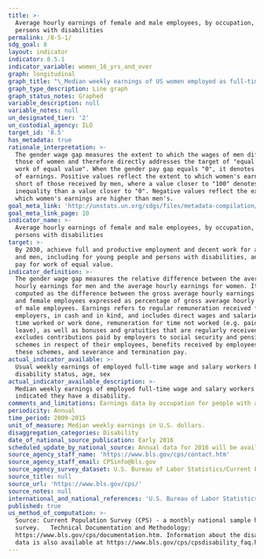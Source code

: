 ```yaml
---
title: >-
  Average hourly earnings of female and male employees, by occupation, age and
  persons with disabilities
permalink: /8-5-1/
sdg_goal: 8
layout: indicator
indicator: 8.5.1
indicator_variable: women_16_yrs_and_over
graph: longitudinal
graph_title: "\_Median weekly earnings of US women employed as full-time wage and salary workers in US dollars"
graph_type_description: Line graph
graph_status_notes: Graphed
variable_description: null
variable_notes: null
un_designated_tier: '2'
un_custodial_agency: ILO
target_id: '8.5'
has_metadata: true
rationale_interpretation: >-
  The gender wage gap measures the extent to which the wages of men differ from
  those of women and therefore directly addresses the target of "equal pay for
  work of equal value". When the gender pay gap equals "0", it denotes equality
  of earnings. Positive values reflect the extent to which women's earnings fall
  short of those received by men, where a value closer to "100" denotes more
  inequality than a value closer to "0". Negative values reflect the extent to
  which women's earnings are higher than men's.
goal_meta_link: 'http://unstats.un.org/sdgs/files/metadata-compilation/Metadata-Goal-8.pdf'
goal_meta_link_page: 10
indicator_name: >-
  Average hourly earnings of female and male employees, by occupation, age and
  persons with disabilities
target: >-
  By 2030, achieve full and productive employment and decent work for all women
  and men, including for young people and persons with disabilities, and equal
  pay for work of equal value.
indicator_definition: >-
  The gender wage gap measures the relative difference between the average
  hourly earnings for men and the average hourly earnings for women. It is
  computed as the difference between the gross average hourly earnings of male
  and female employees expressed as percentage of gross average hourly earnings
  of male employees. Earnings refers to regular remuneration received from
  employers, in cash and in kind, and includes direct wages and salaries for
  time worked or work done, remuneration for time not worked (e.g. paid annual
  leave), as well as bonuses and gratuities that are regularly received. It
  excludes contributions paid by employers to social security and pension
  schemes in respect of their employees, benefits received by employees under
  these schemes, and severance and termination pay.
actual_indicator_available: >-
  Usual weekly earnings of employed full-time wage and salary workers by
  disability status, age, sex
actual_indicator_available_description: >-
  Median weekly earnings of employed full-time wage and salary workers who
  indicated they have a disability.
comments_and_limitations: Earnings data by occupation for people with a disability are not available.
periodicity: Annual
time_period: 2009-2015
unit_of_measure: Median weekly earnings in U.S. dollars.
disaggregation_categories: Disability
date_of_national_source_publication: Early 2016
scheduled_update_by_national_source: Annual data for 2016 will be available in early 2017
source_agency_staff_name: 'https://www.bls.gov/cps/contact.htm'
source_agency_staff_email: CPSinfo@bls.gov
source_agency_survey_dataset: U.S. Bureau of Labor Statistics/Current Population Survey
source_title: null
source_url: 'https://www.bls.gov/cps/'
source_notes: null
international_and_national_references: 'U.S. Bureau of Labor Statistics - www.bls.gov '
published: true
us_method_of_computation: >-
  Source: Current Population Survey (CPS) - a monthly national sample household
  survey.   Technical Documentation and Methodology:
  https://www.bls.gov/cps/documentation.htm. Information about the disability
  data is also available at https://www.bls.gov/cps/cpsdisability_faq.htm
---
```

